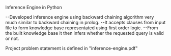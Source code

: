 Inference Engine in Python

--Developed inference engine using backward chaining algorithm very much similar to backward chaining in prolog.
--It accepts clauses from input file to form knowledge base representated using first order logic.
--From the built knowledge base it then infers whether the requested query is valid or not.

Project problem statement is defined in "inference-engine.pdf"